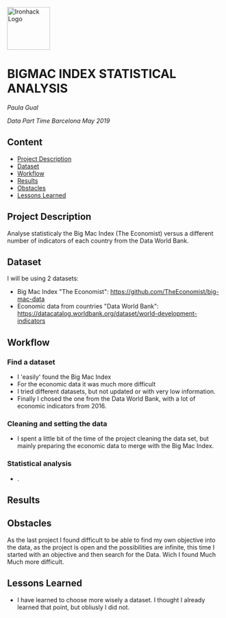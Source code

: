 <img src="https://bit.ly/2VnXWr2" alt="Ironhack Logo" width="100"/>

#  BIGMAC INDEX STATISTICAL ANALYSIS
*Paula Gual*

*Data Part Time Barcelona May 2019*

## Content
- [Project Description](#project)
- [Dataset](#dataset)
- [Workflow](#workflow)
- [Results](#results)
- [Obstacles](#obstacles)
- [Lessons Learned](#lessons)

<a name="project"></a>

## Project Description

Analyse statisticaly the Big Mac Index (The Economist) versus a different number of indicators of each country from the Data World Bank.

<a name="dataset"></a>

## Dataset

I will be using 2 datasets:
- Big Mac Index "The Economist": https://github.com/TheEconomist/big-mac-data
- Economic data from countries "Data World Bank": https://datacatalog.worldbank.org/dataset/world-development-indicators

<a name="workflow"></a>

## Workflow

### Find a dataset
* I 'easily' found the Big Mac Index
* For the economic data it was much more difficult
* I tried different datasets, but not updated or with very low information.
* Finally I chosed the one from the Data World Bank, with a lot of economic indicators from 2016.

### Cleaning and setting the data
* I spent a little bit of the time of the project cleaning the data set, but mainly preparing the economic data to merge with the Big Mac Index.

### Statistical analysis

* .

<a name="results"></a>

## Results



<a name="obstacles"></a>

## Obstacles

As the last project I found difficult to be able to find my own objective into the data, as the project is open and the possibilities are infinite, this time I started with an objective and then search for the Data. Wich I found Much Much more difficult.

<a name="lessons"></a>

## Lessons Learned

* I have learned to choose more wisely a dataset. I thought I already learned that point, but obliusly I did not.
